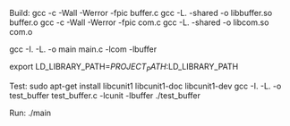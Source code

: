 Build:
gcc -c -Wall -Werror -fpic buffer.c
gcc -L. -shared -o libbuffer.so buffer.o
gcc -c -Wall -Werror -fpic com.c
gcc -L. -shared -o libcom.so com.o

gcc -I. -L. -o main main.c -lcom -lbuffer

export LD_LIBRARY_PATH=$PROJECT_PATH:$LD_LIBRARY_PATH

Test:
sudo apt-get install libcunit1 libcunit1-doc libcunit1-dev
gcc -I. -L. -o test_buffer test_buffer.c -lcunit -lbuffer
./test_buffer

Run:
./main
